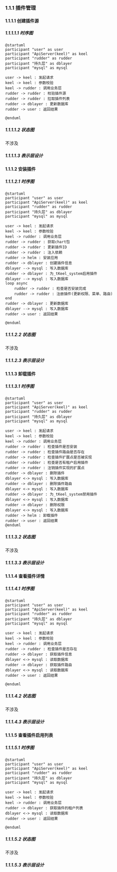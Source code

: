 
### 1.1.1 插件管理

#### 1.1.1.1 创建插件源

##### 1.1.1.1.1 时序图

```plantuml
@startuml
participant "user" as user
participant "ApiServer(keel)" as keel
participant "rudder" as rudder
participant "持久层" as dblayer
participant "mysql" as mysql

user -> keel : 发起请求
keel -> keel : 参数校验 
keel -> rudder : 调用业务层
rudder -> rudder : 校验插件源
rudder -> rudder : 拉取插件列表
rudder -> dblayer : 更新数据库
rudder -> user : 返回结果

@enduml
```

##### 1.1.1.1.2 状态图

不涉及

##### 1.1.1.1.3 表示层设计

#### 1.1.1.2 安装插件

##### 1.1.1.2.1 时序图

```plantuml
@startuml
participant "user" as user
participant "ApiServer(keel)" as keel
participant "rudder" as rudder
participant "持久层" as dblayer
participant "mysql" as mysql

user -> keel : 发起请求
keel -> keel : 参数校验 
keel -> rudder : 调用业务层
rudder -> rudder : 获取chart包
rudder -> rudder : 更新插件ID
rudder -> rudder : 注入依赖
rudder -> helm : 安装应用
rudder -> dblayer : 创建插件信息
dblayer --> mysql : 写入数据库
rudder -> dblayer : 为_tKeel_system启用插件
dblayer --> mysql : 写入数据库
loop async
    rudder -> rudder : 检查是否安装完成
    rudder -> rudder : 注册插件(更新权限、菜单、路由)
end
rudder -> dblayer : 更新数据库
dblayer --> mysql : 写入数据库
rudder -> user : 返回结果

@enduml
```

##### 1.1.1.2.2 状态图

不涉及

##### 1.1.1.2.3 表示层设计

#### 1.1.1.3 卸载插件

##### 1.1.1.3.1 时序图

```plantuml
@startuml
participant "user" as user
participant "ApiServer(keel)" as keel
participant "rudder" as rudder
participant "持久层" as dblayer
participant "mysql" as mysql

user -> keel : 发起请求
keel -> keel : 参数校验 
keel -> rudder : 调用业务层
rudder -> rudder : 检查插件是否安装
rudder -> rudder : 检查插件路由是否存在
rudder -> rudder : 检查插件扩展点是否被实现
rudder -> rudder : 检查是否有租户启用插件
rudder -> rudder : 注销插件实现的扩展点
rudder -> dblayer : 删除插件
dblayer <-> mysql : 写入数据库
rudder -> dblayer : 删除插件路由
dblayer <-> mysql : 写入数据库
rudder -> dblayer : 为_tKeel_system禁用插件
dblayer <-> mysql : 写入数据库
rudder -> dblayer : 删除权限
dblayer <-> mysql : 写入数据库
rudder -> helm : 卸载插件
rudder -> user : 返回结果
@enduml
```

##### 1.1.1.3.2 状态图

不涉及

##### 1.1.1.3.3 表示层设计

#### 1.1.1.4 查看插件详情

##### 1.1.1.4.1 时序图

```plantuml
@startuml
participant "user" as user
participant "ApiServer(keel)" as keel
participant "rudder" as rudder
participant "持久层" as dblayer
participant "mysql" as mysql

user -> keel : 发起请求
keel -> keel : 参数校验 
keel -> rudder : 调用业务层
rudder -> rudder : 检查插件是否存在
rudder -> dblayer : 获取插件信息
dblayer <-> mysql : 读取数据库
rudder -> dblayer : 获取插件路由
dblayer <-> mysql : 读取数据库
rudder -> user : 返回结果

@enduml
```

##### 1.1.1.4.2 状态图

不涉及

##### 1.1.1.4.3 表示层设计

#### 1.1.1.5 查看插件启用列表

##### 1.1.1.5.1 时序图

```plantuml
@startuml
participant "user" as user
participant "ApiServer(keel)" as keel
participant "rudder" as rudder
participant "持久层" as dblayer
participant "mysql" as mysql

user -> keel : 发起请求
keel -> keel : 参数校验 
keel -> rudder : 调用业务层
rudder -> dblayer : 获取插件的租户列表
dblayer <-> mysql : 读取数据库
rudder -> user : 返回结果

@enduml
```

##### 1.1.1.5.2 状态图

不涉及

##### 1.1.1.5.3 表示层设计
